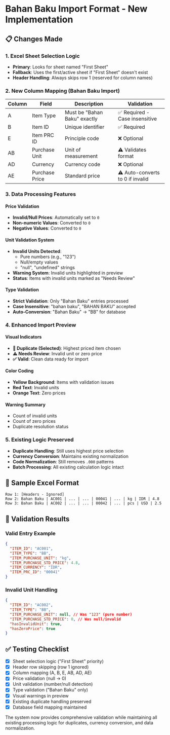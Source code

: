# Bahan Baku Import Format - New Implementation

## 📋 Changes Made

### 1. Excel Sheet Selection Logic
- **Primary**: Looks for sheet named "First Sheet"
- **Fallback**: Uses the first/active sheet if "First Sheet" doesn't exist
- **Header Handling**: Always skips row 1 (reserved for column names)

### 2. New Column Mapping (Bahan Baku Import)

| Column | Field | Description | Validation |
|--------|--------|-------------|------------|
| A | Item Type | Must be "Bahan Baku" exactly | ✅ Required - Case insensitive |
| B | Item ID | Unique identifier | ✅ Required |
| E | Item PRC ID | Principle code | ❌ Optional |
| AB | Purchase Unit | Unit of measurement | ⚠️ Validates format |
| AD | Currency | Currency code | ❌ Optional |
| AE | Purchase Price | Standard price | ⚠️ Auto-converts to 0 if invalid |

### 3. Data Processing Features

#### Price Validation
- **Invalid/Null Prices**: Automatically set to `0`
- **Non-numeric Values**: Converted to `0`
- **Negative Values**: Converted to `0`

#### Unit Validation System
- **Invalid Units Detected**: 
  - Pure numbers (e.g., "123")
  - Null/empty values
  - "null", "undefined" strings
- **Warning System**: Invalid units highlighted in preview
- **Status**: Items with invalid units marked as "Needs Review"

#### Type Validation
- **Strict Validation**: Only "Bahan Baku" entries processed
- **Case Insensitive**: "bahan baku", "BAHAN BAKU" accepted
- **Auto-Conversion**: "Bahan Baku" → "BB" for database

### 4. Enhanced Import Preview

#### Visual Indicators
- **🔄 Duplicate (Selected)**: Highest priced item chosen
- **⚠️ Needs Review**: Invalid unit or zero price
- **✅ Valid**: Clean data ready for import

#### Color Coding
- **Yellow Background**: Items with validation issues
- **Red Text**: Invalid units
- **Orange Text**: Zero prices

#### Warning Summary
- Count of invalid units
- Count of zero prices
- Duplicate resolution status

### 5. Existing Logic Preserved
- **Duplicate Handling**: Still uses highest price selection
- **Currency Conversion**: Maintains existing normalization
- **Code Normalization**: Still removes `.000` patterns
- **Batch Processing**: All existing calculation logic intact

## 🔧 Sample Excel Format

```
Row 1: [Headers - Ignored]
Row 2: Bahan Baku | AC001 | ... | ... | 00041 | ... | kg | IDR | 4.8
Row 3: Bahan Baku | AC002 | ... | ... | 00042 | ... | pcs | USD | 2.5
```

## 🚨 Validation Results

### Valid Entry Example
```json
{
  "ITEM_ID": "AC001",
  "ITEM_TYPE": "BB", 
  "ITEM_PURCHASE_UNIT": "kg",
  "ITEM_PURCHASE_STD_PRICE": 4.8,
  "ITEM_CURRENCY": "IDR",
  "ITEM_PRC_ID": "00041"
}
```

### Invalid Unit Handling
```json
{
  "ITEM_ID": "AC002",
  "ITEM_TYPE": "BB",
  "ITEM_PURCHASE_UNIT": null, // Was "123" (pure number)
  "ITEM_PURCHASE_STD_PRICE": 0, // Was null/invalid
  "hasInvalidUnit": true,
  "hasZeroPrice": true
}
```

## ✅ Testing Checklist

- [x] Sheet selection logic ("First Sheet" priority)
- [x] Header row skipping (row 1 ignored)
- [x] Column mapping (A, B, E, AB, AD, AE)
- [x] Price validation (null → 0)
- [x] Unit validation (number/null detection)
- [x] Type validation ("Bahan Baku" only)
- [x] Visual warnings in preview
- [x] Existing duplicate handling preserved
- [x] Database field mapping maintained

The system now provides comprehensive validation while maintaining all existing processing logic for duplicates, currency conversion, and data normalization.
